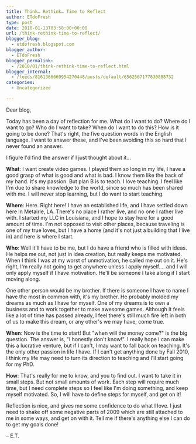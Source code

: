 ```yaml
---
title: Think… Rethink… Time to Reflect
author: ETdoFresh
type: post
date: 2010-01-13T03:58:00+00:00
url: /think-rethink-time-to-reflect/
blogger_blog:
  - etdofresh.blogspot.com
blogger_author:
  - ETdoFresh
blogger_permalink:
  - /2010/01/think-rethink-time-to-reflect.html
blogger_internal:
  - /feeds/8161366669954270448/posts/default/6562567177830888732
categories:
  - Uncategorized

---
```

Dear blog,

Today has been a day of reflection for me. What do I want to do? Where do I want to go? Who do I want to take? When do I want to do this? How is it going to be done? That's right, the five question words in the English language. I want to answer these, and I've been avoiding this so hard that I never found an answer.

I figure I'd find the answer if I just thought about it...

**What**: I want create video games. I played them so long in my life, I have a good grasp of what is good and what is bad. I know them like the back of my hand. It's my passion. But plan B is to teach. I love teaching. I feel like I'm due to share knowledge to the world, since so much has been shared with me. I will never stop learning, but I do want to start teaching.

**Where**: Here. Right here! I have an established life, and I have settled down here in Metairie, LA. There's no place I rather live, and no one I rather live with. I started my LLC in Louisiana, and I hope to stay here for a good amount of time. I'm not opposed to visit other places, because traveling is one of my true loves, but I have a home (and it's not just a building that I live in) and here is where I start.

**Who**: Well it'll have to be me, but I do have a friend who is filled with ideas. He helps me out, not just in idea creation, but really keeps me motivated. When I think I was at my worst of unmotivation, he called me out on it. He's right, I'm really not going to get anywhere unless I apply myself.... and I will only apply myself if I have motivation. He'll be someone I take along if I start moving along.

One other person would be my brother. If there is someone I have to name I have the most in common with, it's my brother. He probably molded my dreams as much as I have for myself. One of my dreams is to own a business and to work together to make awesome games. Although it feels like a lot of time has passed already, I feel there's still much fire left in both of us to make this dream, or any other's we may have, come true.

**When**: Now is the time to start! But "when will the money come?" is the big question. The answer is, "I honestly don't know!". I really hope I can make this a lucrative venture, but if I can't, I may want to fall back on teaching. It's the only other passion in life I have. If I can't get anything done by Fall 2010, I think my life may need to turn its direction to teaching and I'll start going for my PhD.

**How**: That's really for me to know, and you to find out. I want to take it in small steps. But not small amounts of work. Each step will require much time, but I need complete steps so I feel like I'm doing something, and keep myself motivated. So, I will have to define steps for myself, and get on it!

Reflection is nice, and gives me some confidence to do what I love. I just need to shake off some negative parts of 2009 which are still attached to me in some ways, and get on with it. Tell me if there's anything else I can do to get my goals done!

– E.T.